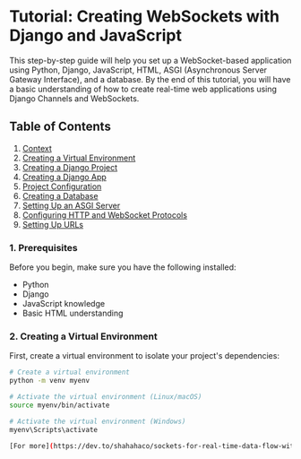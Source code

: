 # Tutorial: Creating WebSockets with Django and JavaScript

This step-by-step guide will help you set up a WebSocket-based application using Python, Django, JavaScript, HTML, ASGI (Asynchronous Server Gateway Interface), and a database. By the end of this tutorial, you will have a basic understanding of how to create real-time web applications using Django Channels and WebSockets.

## Table of Contents

1. [Context](#1-Prerequisites)
2. [Creating a Virtual Environment](#2-creating-a-virtual-environment)
3. [Creating a Django Project](#3-creating-a-django-project)
4. [Creating a Django App](#4-creating-a-django-app)
5. [Project Configuration](#5-project-configuration)
6. [Creating a Database](#6-creating-a-database)
7. [Setting Up an ASGI Server](#7-setting-up-an-asgi-server)
8. [Configuring HTTP and WebSocket Protocols](#8-configuring-http-and-websocket-protocols)
9. [Setting Up URLs](#9-setting-up-urls)

### 1. Prerequisites

Before you begin, make sure you have the following installed:

- Python
- Django
- JavaScript knowledge
- Basic HTML understanding

### 2. Creating a Virtual Environment

First, create a virtual environment to isolate your project's dependencies:

```bash
# Create a virtual environment
python -m venv myenv

# Activate the virtual environment (Linux/macOS)
source myenv/bin/activate

# Activate the virtual environment (Windows)
myenv\Scripts\activate

[For more](https://dev.to/shahahaco/sockets-for-real-time-data-flow-with-django-rest-framework-2bh6)